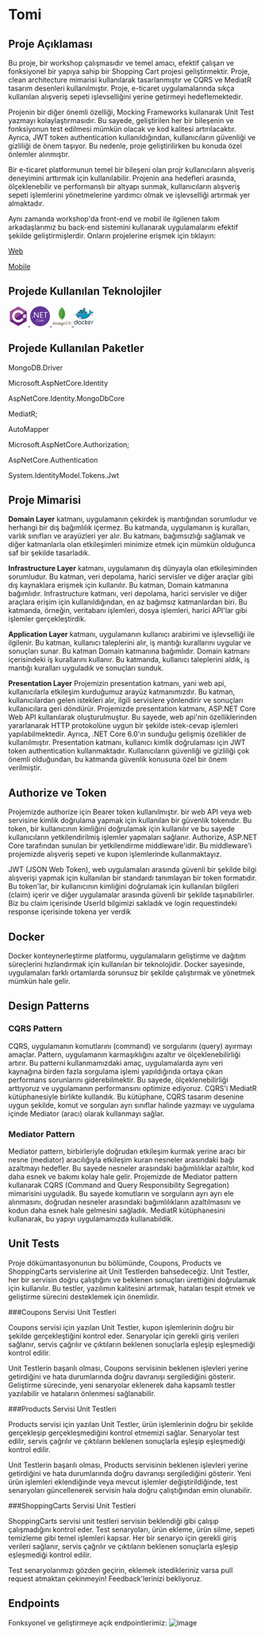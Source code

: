 # Tomi 

## Proje Açıklaması

Bu proje, bir workshop çalışmasıdır ve temel amacı, efektif çalışan ve fonksiyonel bir yapıya sahip bir Shopping Cart projesi geliştirmektir. Proje, clean architecture mimarisi kullanılarak tasarlanmıştır ve CQRS ve MediatR tasarım desenleri kullanılmıştır. Proje, e-ticaret uygulamalarında sıkça kullanılan alışveriş sepeti işlevselliğini yerine getirmeyi hedeflemektedir.

Projenin bir diğer önemli özelliği, Mocking Frameworks kullanarak Unit Test yazmayı kolaylaştırmasıdır. Bu sayede, geliştirilen her bir bileşenin ve fonksiyonun test edilmesi mümkün olacak ve kod kalitesi artırılacaktır. Ayrıca, JWT token authentication kullanıldığından, kullanıcıların güvenliği ve gizliliği de önem taşıyor. Bu nedenle, proje geliştirilirken bu konuda özel önlemler alınmıştır.

Bir e-ticaret platformunun temel bir bileşeni olan projr kullanıcıların alışveriş deneyimini arttırmak için kullanılabilir. Projenin ana hedefleri arasında, ölçeklenebilir ve performanslı bir altyapı sunmak, kullanıcıların alışveriş sepeti işlemlerini yönetmelerine yardımcı olmak ve işlevselliği artırmak yer almaktadır.

Aynı zamanda workshop'da front-end ve mobil ile ilgilenen takım arkadaşlarımız bu back-end sistemini kullanarak uygulamalarını efektif şekilde geliştirmişlerdir. Onların projelerine erişmek için tıklayın: 

[Web](https://github.com/mustafablutt/shopping-cart.git)

[Mobile](https://github.com/CemTitor/shopping_cart_tom)

## Projede Kullanılan Teknolojiler

<p align="left"> 
  <a href="https://docs.microsoft.com/en-us/dotnet/csharp/" target="_blank" rel="noreferrer"> 
      <img src="https://raw.githubusercontent.com/devicons/devicon/master/icons/csharp/csharp-original.svg" alt="csharp" width="40" height="40"/> 
  </a> 
  <a href="https://dotnet.microsoft.com/download/dotnet/6.0" target="_blank" rel="noreferrer"> 
      <img src="https://raw.githubusercontent.com/devicons/devicon/master/icons/dotnetcore/dotnetcore-original.svg" alt=".NET Core 6.0" width="40" height="40"/> 
  </a>
  <a href="https://www.mongodb.com/" target="_blank" rel="noreferrer"> 
      <img src="https://raw.githubusercontent.com/devicons/devicon/master/icons/mongodb/mongodb-original-wordmark.svg" alt="MongoDB" width="40" height="40"/> 
  <a href="https://www.docker.com/" target="_blank" rel="noreferrer"> 
      <img src="https://raw.githubusercontent.com/devicons/devicon/master/icons/docker/docker-original-wordmark.svg" alt="Docker" width="40" height="40"/> 
  </a>
</p>

## Projede Kullanılan Paketler

MongoDB.Driver

Microsoft.AspNetCore.Identity
  
AspNetCore.Identity.MongoDbCore

MediatR;

AutoMapper
  
Microsoft.AspNetCore.Authorization;

AspNetCore.Authentication 

System.IdentityModel.Tokens.Jwt
  
## Proje Mimarisi

**Domain Layer** katmanı, uygulamanın çekirdek iş mantığından sorumludur ve herhangi bir dış bağımlılık içermez. Bu katmanda, uygulamanın iş kuralları, varlık sınıfları ve arayüzleri yer alır. Bu katmanı, bağımsızlığı sağlamak ve diğer katmanlarla olan etkileşimleri minimize etmek için mümkün olduğunca saf bir şekilde tasarladık.
  
**Infrastructure Layer** katmanı, uygulamanın dış dünyayla olan etkileşiminden sorumludur. Bu katman, veri depolama, harici servisler ve diğer araçlar gibi dış kaynaklara erişmek için kullanılır. Bu katman, Domain katmanına bağımlıdır.  Infrastructure katmanı, veri depolama, harici servisler ve diğer araçlara erişim için kullanıldığından, en az bağımsız katmanlardan biri. Bu katmanda, örneğin, veritabanı işlemleri, dosya işlemleri, harici API'lar gibi işlemler gerçekleştirdik.

**Application Layer** katmanı, uygulamanın kullanıcı arabirimi ve işlevselliği ile ilgilenir. Bu katman, kullanıcı taleplerini alır, iş mantığı kurallarını uygular ve sonuçları sunar. Bu katman Domain katmanına bağımlıdır. Domain katmanı içerisindeki iş kurallarını kullanır. Bu katmanda, kullanıcı taleplerini aldık, iş mantığı kuralları uyguladık ve sonuçları sunduk.
  
**Presentation Layer** Projemizin presentation katmanı, yani web api, kullanıcılarla etkileşim kurduğumuz arayüz katmanımızdır. Bu katman, kullanıcılardan gelen istekleri alır, ilgili servislere yönlendirir ve sonuçları kullanıcılara geri döndürür. Projemizde presentation katmanı, ASP.NET Core Web API kullanılarak oluşturulmuştur. Bu sayede, web api'nin özelliklerinden yararlanarak HTTP protokolüne uygun bir şekilde istek-cevap işlemleri yapılabilmektedir. Ayrıca, .NET Core 6.0'ın sunduğu gelişmiş özellikler de kullanılmıştır. Presentation katmanı, kullanıcı kimlik doğrulaması için JWT token authentication kullanmaktadır. Kullanıcıların güvenliği ve gizliliği çok önemli olduğundan, bu katmanda güvenlik konusuna özel bir önem verilmiştir.

## Authorize ve Token

Projemizde authorize için Bearer token kullanılmıştır. bir web API veya web servisine kimlik doğrulama yapmak için kullanılan bir güvenlik tokenıdır. Bu token, bir kullanıcının kimliğini doğrulamak için kullanılır ve bu sayede kullanıcıların yetkilendirilmiş işlemler yapmaları sağlanır. Authorize, ASP.NET Core tarafından sunulan bir yetkilendirme middleware'idir. Bu middleware'i projemizde alışveriş sepeti ve kupon işlemlerinde kullanmaktayız.

JWT (JSON Web Token), web uygulamaları arasında güvenli bir şekilde bilgi alışverişi yapmak için kullanılan bir standardı tanımlayan bir token formatıdır. Bu token'lar, bir kullanıcının kimliğini doğrulamak için kullanılan bilgileri (claim) içerir ve diğer uygulamalar arasında güvenli bir şekilde taşınabilirler. Biz bu claim içerisinde UserId bilgimizi sakladık ve login requestindeki response içerisinde tokena yer verdik

## Docker
  
Docker konteynerleştirme platformu, uygulamaların geliştirme ve dağıtım süreçlerini hızlandırmak için kullanılan bir teknolojidir. Docker sayesinde, uygulamaları farklı ortamlarda sorunsuz bir şekilde çalıştırmak ve yönetmek mümkün hale gelir.

## Design Patterns
### CQRS Pattern
  
CQRS, uygulamanın komutlarını (command) ve sorgularını (query) ayırmayı amaçlar. Pattern, uygulamanın karmaşıklığını azaltır ve ölçeklenebilirliği artırır. Bu patterni kullanmamızdaki amaç, uygulamalarda aynı veri kaynağına birden fazla sorgulama işlemi yapıldığında ortaya çıkan performans sorunlarını giderebilmektir. Bu sayede, ölçeklenebilirliği arttıyoruz ve uygulamanın performansını optimize ediyoruz. CQRS'i MediatR kütüphanesiyle birlikte kullandık. Bu kütüphane, CQRS tasarım desenine uygun şekilde, komut ve sorguları ayrı sınıflar halinde yazmayı ve uygulama içinde Mediator (aracı) olarak kullanmayı sağlar.
 
### Mediator Pattern

Mediator pattern, birbirleriyle doğrudan etkileşim kurmak yerine aracı bir nesne (mediator) aracılığıyla etkileşim kuran nesneler arasındaki bağı azaltmayı hedefler. Bu sayede nesneler arasındaki bağımlılıklar azaltılır, kod daha esnek ve bakımı kolay hale gelir. Projemizde de Mediator pattern kullanarak CQRS (Command and Query Responsibility Segregation) mimarisini uyguladık. Bu sayede komutların ve sorguların ayrı ayrı ele alınmasını, doğrudan nesneler arasındaki bağımlılıkların azaltılmasını ve kodun daha esnek hale gelmesini sağladık. MediatR kütüphanesini kullanarak, bu yapıyı uygulamamızda kullanabildik.
  
## Unit Tests
  
Proje dökümantasyonunun bu bölümünde, Coupons, Products ve ShoppingCarts servislerine ait Unit Testlerden bahsedeceğiz. Unit Testler, her bir servisin doğru çalıştığını ve beklenen sonuçları ürettiğini doğrulamak için kullanılır. Bu testler, yazılımın kalitesini artırmak, hataları tespit etmek ve geliştirme sürecini desteklemek için önemlidir.
  
###Coupons Servisi Unit Testleri

Coupons servisi için yazılan Unit Testler, kupon işlemlerinin doğru bir şekilde gerçekleştiğini kontrol eder. Senaryolar için gerekli giriş verileri sağlanır, servis çağrılır ve çıktıların beklenen sonuçlarla eşleşip eşleşmediği kontrol edilir.

Unit Testlerin başarılı olması, Coupons servisinin beklenen işlevleri yerine getirdiğini ve hata durumlarında doğru davranışı sergilediğini gösterir. Geliştirme sürecinde, yeni senaryolar eklenerek daha kapsamlı testler yazılabilir ve hataların önlenmesi sağlanabilir. 
  
###Products Servisi Unit Testleri

Products servisi için yazılan Unit Testler, ürün işlemlerinin doğru bir şekilde gerçekleşip gerçekleşmediğini kontrol etmemizi sağlar. Senaryolar test edilir, servis çağrılır ve çıktıların beklenen sonuçlarla eşleşip eşleşmediği kontrol edilir.

Unit Testlerin başarılı olması, Products servisinin beklenen işlevleri yerine getirdiğini ve hata durumlarında doğru davranışı sergilediğini gösterir. Yeni ürün işlemleri eklendiğinde veya mevcut işlemler değiştirildiğinde, test senaryoları güncellenerek servisin hala doğru çalıştığından emin olunabilir.
  
###ShoppingCarts Servisi Unit Testleri

ShoppingCarts servisi unit testleri servisin beklendiği gibi çalışıp çalışmadığını kontrol eder. Test senaryoları, ürün ekleme, ürün silme, sepeti temizleme gibi temel işlemleri kapsar. Her bir senaryo için gerekli giriş verileri sağlanır, servis çağrılır ve çıktıların beklenen sonuçlarla eşleşip eşleşmediği kontrol edilir.  

Test senaryolarımızı gözden geçirin, eklemek istedikleriniz varsa pull request atmaktan çekinmeyin! Feedback'lerinizi bekliyoruz.
  
## Endpoints 
Fonksyonel ve geliştirmeye açık endpointlerimiz:
![image](https://github.com/arjinates/TomiProject/assets/92892806/8924a4c3-8996-4001-840a-43b1dd94a58f)


